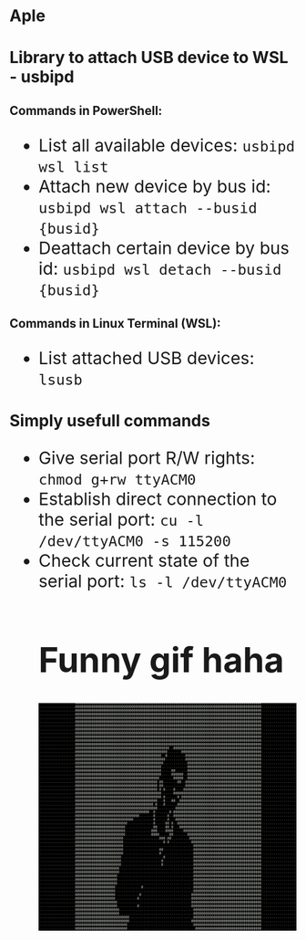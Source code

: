 # Aple

<h1>Library to attach USB device to WSL - usbipd</h1>
<h2>Commands in PowerShell:</h2>
<ul style="font-size: 30px">
    <li>List all available devices:   <code>usbipd wsl list</code></li>
    <li>Attach new device by bus id:   <code>usbipd wsl attach --busid {busid}</code></li>
    <li>Deattach certain device by bus id:   <code>usbipd wsl detach --busid {busid}</code></li>
</ul>
<h2>Commands in Linux Terminal (WSL):</h2>
<ul style="font-size:30px">
    <li>List attached USB devices:   <code>lsusb</code></li>
</ul>

<h1>Simply usefull commands</h1>
<ul style="font-size: 30px">
    <li>Give serial port R/W rights:   <code>chmod g+rw ttyACM0</code></li>
    <li>Establish direct connection to the serial port:   <code>cu -l /dev/ttyACM0 -s 115200</code></li>
    <li>Check current state of the serial port:   <code>ls -l /dev/ttyACM0</code></li>

<h1>Funny gif haha</h1>
<p align="center">
  <img src="demo.gif" alt="animated" />
</p>
